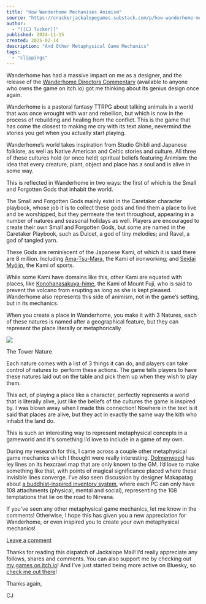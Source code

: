 ```yaml
---
title: "How Wanderhome Mechanises Animism"
source: "https://crackerjackalopegames.substack.com/p/how-wanderhome-mechanises-animism?r=1vlszm&utm_campaign=post&utm_medium=web&triedRedirect=true"
author:
  - "[[CJ Tucker]]"
published: 2024-11-15
created: 2025-02-14
description: "And Other Metaphysical Game Mechanics"
tags:
  - "clippings"
---
```

Wanderhome has had a massive impact on me as a designer, and the release of the [Wanderhome Directors Commentary](https://possumcreekgames.itch.io/wanderhome/devlog/743137/wanderhome-directors-commentary-available) (available to anyone who owns the game on itch.io) got me thinking about its genius design once again.

Wanderhome is a pastoral fantasy TTRPG about talking animals in a world that was once wrought with war and rebellion, but which is now in the process of rebuilding and healing from the conflict. This is the game that has come the closest to making me cry with its text alone, nevermind the stories you get when you actually start playing.

Wanderhome’s world takes inspiration from Studio Ghibli and Japanese folklore, as well as Native American and Celtic stories and culture. All three of these cultures hold (or once held) spiritual beliefs featuring Animism: the idea that every creature, plant, object and place has a soul and is alive in some way.

This is reflected in Wanderhome in two ways: the first of which is the Small and Forgotten Gods that inhabit the world.

The Small and Forgotten Gods mainly exist in the Caretaker character playbook, whose job it is to collect these gods and find them a place to live and be worshipped, but they permeate the text throughout, appearing in a number of natures and seasonal holidays as well. Players are encouraged to create their own Small and Forgotten Gods, but some are named in the Caretaker Playbook, such as Dulcet, a god of tiny melodies; and Ravel, a god of tangled yarn.

These Gods are reminiscent of the Japanese Kami, of which it is said there are 8 million. Including [Ama-Tsu-Mara](https://en.wikipedia.org/wiki/Ama-Tsu-Mara), the Kami of ironworking; and [Seidai Myōjin](https://en.wikipedia.org/wiki/Shiramine_Shrine), the Kami of sports.

While some Kami have domains like this, other Kami are equated with places, like [Konohanasakuya-hime](https://en.wikipedia.org/wiki/Konohanasakuya-hime), the Kami of Mount Fuji, who is said to prevent the volcano from erupting as long as she is kept pleased. Wanderhome also represents this side of animism, not in the game’s setting, but in its mechanics.

When you create a place in Wanderhome, you make it with 3 Natures, each of these natures is named after a geographical feature, but they can represent the place literally or metaphorically.

![](https://substackcdn.com/image/fetch/w_1456,c_limit,f_auto,q_auto:good,fl_progressive:steep/https%3A%2F%2Fsubstack-post-media.s3.amazonaws.com%2Fpublic%2Fimages%2Fa07226e9-2304-4392-b12d-4a6ecbadb7f7_1546x1548.png)

The Tower Nature

Each nature comes with a list of 3 things it can do, and players can take control of natures to  perform these actions. The game tells players to have these natures laid out on the table and pick them up when they wish to play them.

This act, of playing a place like a character, perfectly represents a world that is literally alive, just like the beliefs of the cultures the game is inspired by. I was blown away when I made this connection! Nowhere in the text is it said that places are alive, but they act in exactly the same way the kith who inhabit the land do.

This is such an interesting way to represent metaphysical concepts in a gameworld and it's something I’d love to include in a game of my own. 

During my research for this, I came across a couple other metaphysical game mechanics which I thought were really interesting. [Dolmenwood](https://necroticgnome.com/collections/core-books) has ley lines on its hexcrawl map that are only known to the GM. I’d love to make something like that, with points of magical significance placed where these invisible lines converge. I’ve also seen discussion by designer Makapatag about [a buddhist-inspired inventory system](https://www.tumblr.com/makapatag/758424354280390656/inventory-system-in-the-new-buddhistcore?source=share), where each PC can only have 108 attachments (physical, mental and social), representing the 108 temptations that lie on the road to Nirvana.

If you’ve seen any other metaphysical game mechanics, let me know in the comments! Otherwise, I hope this has given you a new appreciation for Wanderhome, or even inspired you to create your own metaphysical mechanics!

[Leave a comment](https://crackerjackalopegames.substack.com/p/how-wanderhome-mechanises-animism/comments)

Thanks for reading this dispatch of Jackalope Mail! I’d really appreciate any follows, shares and comments. You can also support me by checking out [my games on itch.io](https://crackerjackalope-games.itch.io/)! And I’ve just started being more active on Bluesky, so [check me out there](https://bsky.app/profile/crackerjackalope.bsky.social)!

Thanks again,

CJ